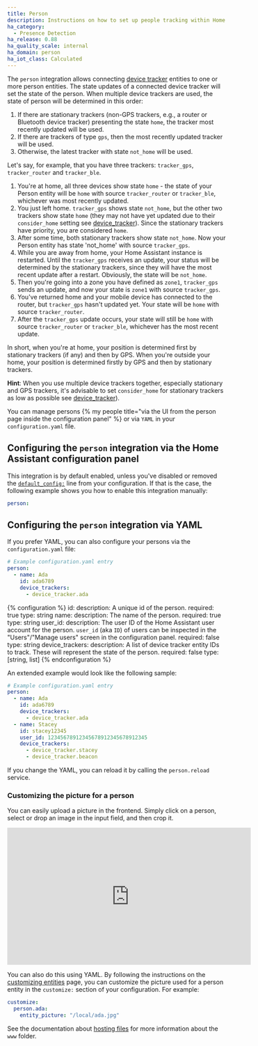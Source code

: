 ```yaml
---
title: Person
description: Instructions on how to set up people tracking within Home Assistant.
ha_category:
  - Presence Detection
ha_release: 0.88
ha_quality_scale: internal
ha_domain: person
ha_iot_class: Calculated
---
```


The `person` integration allows connecting [device tracker](/integrations/device_tracker/) entities to one or more person entities. The state updates of a connected device tracker will set the state of the person. When multiple device trackers are used, the state of person will be determined in this order:

1. If there are stationary trackers (non-GPS trackers, e.g., a router or Bluetooth device tracker) presenting the state `home`, the tracker most recently updated will be used.
2. If there are trackers of type `gps`, then the most recently updated tracker will be used.
3. Otherwise, the latest tracker with state `not_home` will be used.

Let's say, for example, that you have three trackers: `tracker_gps`, `tracker_router` and `tracker_ble`.

1. You're at home, all three devices show state `home` - the state of your Person entity will be `home` with source `tracker_router` or `tracker_ble`, whichever was most recently updated.
2. You just left home. `tracker_gps` shows state `not_home`, but the other two trackers show state `home` (they may not have yet updated due to their `consider_home` setting see [device_tracker](/integrations/device_tracker/#configuring-a-device_tracker-platform)). Since the stationary trackers have priority, you are considered `home`.
3. After some time, both stationary trackers show state `not_home`. Now your Person entity has state 'not_home' with source `tracker_gps`.
4. While you are away from home, your Home Assistant instance is restarted. Until the `tracker_gps` receives an update, your status will be determined by the stationary trackers, since they will have the most recent update after a restart. Obviously, the state will be `not_home`.
5. Then you're going into a zone you have defined as `zone1`, `tracker_gps` sends an update, and now your state is `zone1` with source `tracker_gps`.
6. You've returned home and your mobile device has connected to the router, but `tracker_gps` hasn't updated yet. Your state will be `home` with source `tracker_router`.
7. After the `tracker_gps` update occurs, your state will still be `home` with source `tracker_router` or `tracker_ble`, whichever has the most recent update.

In short, when you're at home, your position is determined first by stationary trackers (if any) and then by GPS. When you're outside your home, your position is determined firstly by GPS and then by stationary trackers.

**Hint**: When you use multiple device trackers together, especially stationary and GPS trackers, it's advisable to set `consider_home` for stationary trackers as low as possible see [device_tracker](/integrations/device_tracker/#configuring-a-device_tracker-platform)).

You can manage persons {% my people title="via the UI from the person page inside the configuration panel" %}  or via `YAML` in your `configuration.yaml` file.

## Configuring the `person` integration via the Home Assistant configuration panel

This integration is by default enabled, unless you've disabled or removed the [`default_config:`](/integrations/default_config/) line from your configuration. If that is the case, the following example shows you how to enable this integration manually:

```yaml
person:
```

## Configuring the `person` integration via YAML

If you prefer YAML, you can also configure your persons via the `configuration.yaml` file:

```yaml
# Example configuration.yaml entry
person:
  - name: Ada
    id: ada6789
    device_trackers:
      - device_tracker.ada
```

{% configuration %}
  id:
    description: A unique id of the person.
    required: true
    type: string
  name:
    description: The name of the person.
    required: true
    type: string
  user_id:
    description: The user ID of the Home Assistant user account for the person. `user_id` (aka `ID`) of users can be inspected in the "Users"/"Manage users" screen in the configuration panel.
    required: false
    type: string
  device_trackers:
    description: A list of device tracker entity IDs to track. These will represent the state of the person.
    required: false
    type: [string, list]
{% endconfiguration %}

An extended example would look like the following sample:

```yaml
# Example configuration.yaml entry
person:
  - name: Ada
    id: ada6789
    device_trackers:
      - device_tracker.ada
  - name: Stacey
    id: stacey12345
    user_id: 12345678912345678912345678912345
    device_trackers:
      - device_tracker.stacey
      - device_tracker.beacon
```

If you change the YAML, you can reload it by calling the `person.reload` service.

### Customizing the picture for a person

You can easily upload a picture in the frontend. Simply click on a person, select or drop an image in the input field, and then crop it. 

<div class='videoWrapper'>
<iframe width="560" height="315" src="https://www.youtube-nocookie.com/embed/rOlRnwaaT7Y" frameborder="0" allowfullscreen></iframe>
</div>


You can also do this using YAML. By following the instructions on the [customizing entities](/docs/configuration/customizing-devices#entity_picture) page, you can customize the picture used for a person entity in the `customize:` section of your configuration. For example:

```yaml
customize:
  person.ada:
    entity_picture: "/local/ada.jpg"
```

See the documentation about [hosting files](/integrations/http/#hosting-files) for more information about the `www` folder.

